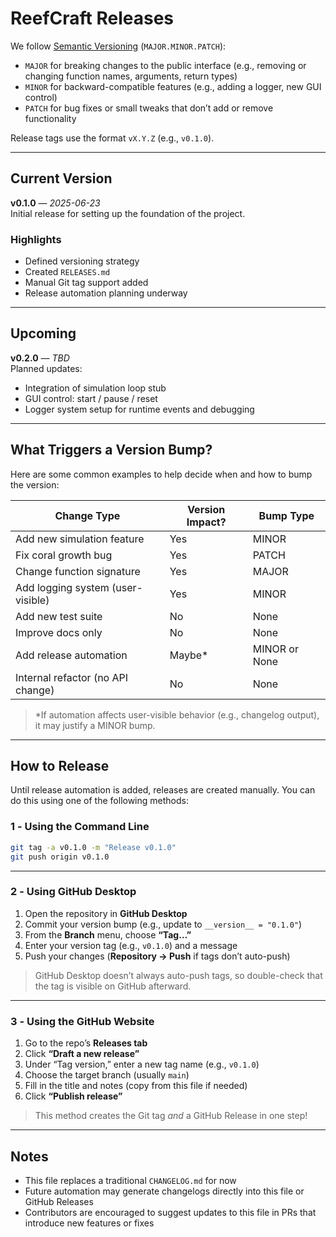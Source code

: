 #  ReefCraft Releases

We follow [Semantic Versioning](https://semver.org/) (`MAJOR.MINOR.PATCH`):

- `MAJOR` for breaking changes to the public interface (e.g., removing or changing function names, arguments, return types)
- `MINOR` for backward-compatible features (e.g., adding a logger, new GUI control)
- `PATCH` for bug fixes or small tweaks that don’t add or remove functionality

Release tags use the format `vX.Y.Z` (e.g., `v0.1.0`).

---

##  Current Version

**v0.1.0** — *2025-06-23*  
Initial release for setting up the foundation of the project.

### Highlights
- Defined versioning strategy
- Created `RELEASES.md`
- Manual Git tag support added
- Release automation planning underway

---

##  Upcoming

**v0.2.0** — *TBD*  
Planned updates:
- Integration of simulation loop stub
- GUI control: start / pause / reset
- Logger system setup for runtime events and debugging

---

##  What Triggers a Version Bump?

Here are some common examples to help decide when and how to bump the version:

| Change Type                       | Version Impact? | Bump Type |
|-----------------------------------|-----------------|-----------|
| Add new simulation feature        |  Yes            | MINOR     |
| Fix coral growth bug              |  Yes            | PATCH     |
| Change function signature         |  Yes            | MAJOR     |
| Add logging system (user-visible) |  Yes            | MINOR     |
| Add new test suite                |  No             | None      |
| Improve docs only                 |  No             | None      |
| Add release automation            |  Maybe*         | MINOR or None |
| Internal refactor (no API change) |  No             | None      |

> *If automation affects user-visible behavior (e.g., changelog output), it may justify a MINOR bump.

---

##  How to Release

Until release automation is added, releases are created manually. You can do this using one of the following methods:

### 1️ - Using the Command Line

```bash
git tag -a v0.1.0 -m "Release v0.1.0"
git push origin v0.1.0
```

---

### 2️ - Using GitHub Desktop

1. Open the repository in **GitHub Desktop**
2. Commit your version bump (e.g., update to `__version__ = "0.1.0"`)
3. From the **Branch** menu, choose **“Tag…”**
4. Enter your version tag (e.g., `v0.1.0`) and a message
5. Push your changes (**Repository → Push** if tags don’t auto-push)

>  GitHub Desktop doesn’t always auto-push tags, so double-check that the tag is visible on GitHub afterward.

---

### 3️ - Using the GitHub Website

1. Go to the repo’s **Releases tab**
2. Click **“Draft a new release”**
3. Under “Tag version,” enter a new tag name (e.g., `v0.1.0`)
4. Choose the target branch (usually `main`)
5. Fill in the title and notes (copy from this file if needed)
6. Click **“Publish release”**

> This method creates the Git tag *and* a GitHub Release in one step!

---

##  Notes

- This file replaces a traditional `CHANGELOG.md` for now
- Future automation may generate changelogs directly into this file or GitHub Releases
- Contributors are encouraged to suggest updates to this file in PRs that introduce new features or fixes

